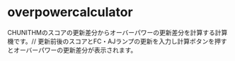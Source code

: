 # overpowercalculator
CHUNITHMのスコアの更新差分からオーバーパワーの更新差分を計算する計算機です。//
更新前後のスコアとFC・AJランプの更新を入力し計算ボタンを押すとオーバーパワーの更新差分が表示されます。